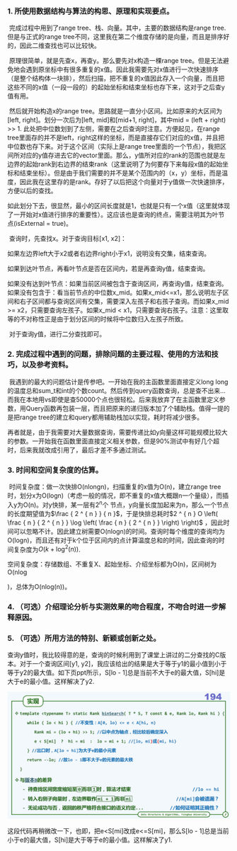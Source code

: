 ### 1. 所使用数据结构与算法的构思、原理和实现要点。

​       完成过程中用到了range tree、栈、向量。其中，主要的数据结构是range tree. 但是与正式的range tree不同，这里我在第二个维度存储的是向量，而且是排序好的，因此二维查找也可以比较快。

​       原理很简单，就是先查x，再查y。那么要先对x构造一棵range tree。但是无法避免地会遇到原坐标中有很多重复的x值。因此我需要先对x值进行一次快速排序（是整个结构体一块排），然后扫描，把不重复的x值因此存入一个向量，而且把这些不同的x值（一段一段的）的起始坐标和结束坐标也存下来，这对于之后查y值有用。

​       然后就开始构造x的range tree。思路就是一直分小区间。比如原来的大区间为[left, right]。划分一次后为[left, mid]和[mid+1, right]，其中mid = (left + right) >> 1. 此处把中位数划到了左侧，需要在之后查询时注意。方便起见，在range tree里面存的并不是left，right这样的坐标，而是直接存它们对应的x值，并且把中位数也存下来。对于这个区间（实际上是range tree里面的一个节点），我把区间所对应的y值存进去它的vector里面。那么，y值所对应的rank的范围也就是左边界的起始rank到右边界的结束rank（这里说明了为何要存下来每段x值的起始坐标和结束坐标）。但是由于我们需要的并不是某个范围内的（x，y）坐标，而是温度，因此我在这里存的是rank。存好了以后把这个向量对于y值做一次快速排序，方便以后的查找。

​       如此划分下去，很显然，最小的区间长度就是1，也就是只有一个x值（这里就体现了一开始对x值进行排序的重要性）。这应该也是查询的终点，需要注明其为叶节点(isExternal = true)。

​       查询时，先查找x。对于查询目标[x1, x2]：

​              如果左边界left大于x2或者右边界right小于x1，说明没有交集，结束查询。

​              如果到达叶节点，再看叶节点是否在区间内，若是再查询y值，结束查询。

​              如果没有达到叶节点：如果当前区间被包含于查询区间，再查询y值，结束查询。如果没有包含于：看当前节点的中位数x_mid。如果x_mid<=x1，那么说明左子区间和右子区间都与查询区间有交集，需要深入左孩子和右孩子查询。而如果x_mid >= x2，只需要查询左孩子。如果x_mid < x1，只需要查询右孩子。注意：这里取等的不对称性正是由于划分区间的时候将中位数归入左孩子所致。

​              对于查询y值，进行二分查找即可。

### 2. 完成过程中遇到的问题，排除问题的主要过程、使用的方法和技巧，以及参考资料。

​       我遇到的最大的问题估计是传参吧。一开始在我的主函数里面直接定义long long的温度总和sum_t和int的个数count。然后传到query函数查询，总是查不出来…而我在本地用vs即使是查50000个点也很轻松。后来我放弃了在主函数里定义参数，用Query函数再包装一层，而且把原来的递归版本加了个辅助栈。值得一提的是把range tree的建立和query都用辅助栈加以实现，耗时将减少很多。

​       再者就是，由于我需要对大量数据查询，需要传递比如y向量这样可能规模比较大的参数。一开始我在函数里面直接定义相关参数，但是90%测试中有好几个超时，后来我就改成引用了，最后才差不多通过测试。

### 3. 时间和空间复杂度的估算。

​       时间复杂度：做一次快排O(nlongn)，扫描重复的x值为O(n)，建立range tree时，划分x为O(logn)（考虑一般的情况，即不重复的x值大概跟n一个量级），而插入y为O(n)。对y快排，某一层有$2^n$个 节点，y向量长度加起来为n，那么一个节点的长度期望值为$\frac { 2 ^ { n } } { n }$，于是快排总耗时$2 ^ { n } O \left( \frac { n } { 2 ^ { n } } \log \left( \frac { n } { 2 ^ { n } } \right) \right)$ ，因此时间可以忽略不计。因此建立树需要O(nlogn)的时间。查询时每个维度的查询均为O(logn)，而且还有对于k个位于区间内的点计算温度总和的时间，因此查询的时间复杂度为$O \left( k + \log ^ { 2 } ( n ) \right)$.

​       空间复杂度：存储数组、不重复X、起始坐标、介绍坐标都为O(n)，区间树为O(nlog

)，总体为O(nlog(n))。

 

### 4. （可选）介绍理论分析与实测效果的吻合程度，不吻合时进一步解释原因。

### 5. （可选）所用方法的特别、新颖或创新之处。

查询y值时，我比较得意的是，查询的时候利用到了课堂上讲过的二分查找的C版本。对于一个查询区间[y1, y2]，我应该给出的结果是大于等于y1的最小值到小于等于y2的最大值。如下页ppt所示，S[lo - 1]总是当前不大于e的最大值，S[hi]是大于e的最小值。这样解决了y2.

![](fig.png)

这段代码再稍微改一下，也即，把e<S[mi]改成e<=S[mi]，那么S[lo - 1]总是当前小于e的最大值，S[hi]是大于等于e的最小值。这样解决了y1.

 
